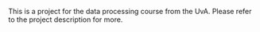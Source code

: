 This is a project for the data processing course from the UvA. Please refer to the project description for more.
